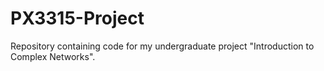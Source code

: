 # PX3315-Project

Repository containing code for my undergraduate project "Introduction to Complex Networks".